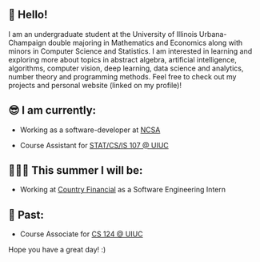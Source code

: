 ## :wave: Hello!

I am an undergraduate student at the University of Illinois Urbana-Champaign double majoring in Mathematics and Economics along with minors in Computer Science and Statistics. I am interested in learning and exploring more about topics in abstract algebra, artificial intelligence, algorithms, computer vision, deep learning, data science and analytics, number theory and programming methods. Feel free to check out my projects and personal website (linked on my profile)!

## 😎 I am currently: 

   - Working as a software-developer at [NCSA](https://www.ncsa.illinois.edu/) 
    
   - Course Assistant for [STAT/CS/IS 107 @ UIUC](https://discovery.cs.illinois.edu/)

## 👨🏽‍💻 This summer I will be: 
   - Working at [Country Financial](https://www.countryfinancial.com/) as a Software Engineering Intern

## 📝 Past:

   - Course Associate for [CS 124 @ UIUC](https://www.cs124.org/)

   
Hope you have a great day! :)
